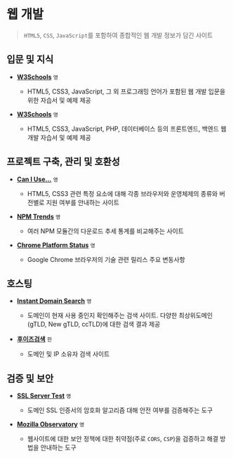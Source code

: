 # 웹 개발

> `HTML5`, `CSS`, `JavaScript`를 포함하여 종합적인 웹 개발 정보가 담긴 사이트

## 입문 및 지식

- **[W3Schools](https://www.w3schools.com)** `영`

  - HTML5, CSS3, JavaScript, 그 외 프로그래밍 언어가 포함된 웹 개발 입문을 위한 자습서 및 예제 제공

- **[W3Schools](https://www.w3resource.com)** `영`

  - HTML5, CSS3, JavaScript, PHP, 데이터베이스 등의 프론트엔드, 백엔드 웹 개발 자습서 및 예제 제공

## 프로젝트 구축, 관리 및 호환성

- **[Can I Use...](https://caniuse.com)** `영`

  - HTML5, CSS3 관련 특정 요소에 대해 각종 브라우저와 운영체제의 종류와 버전별로 지원 여부를 안내하는 사이트

- **[NPM Trends](https://www.npmtrends.com)** `영`

  - 여러 NPM 모듈간의 다운로드 추세 통계를 비교해주는 사이트

- **[Chrome Platform Status](https://chromestatus.com/roadmap)** `영`

  - Google Chrome 브라우저의 기술 관련 릴리스 주요 변동사항

## 호스팅

- **[Instant Domain Search](https://instantdomainsearch.com)** `영`

  - 도메인이 현재 사용 중인지 확인해주는 검색 사이트. 다양한 최상위도메인(gTLD, New gTLD, ccTLD)에 대한 검색 결과 제공

- **[후이즈검색](https://xn--c79as89aj0e29b77z.xn--3e0b707e)** `한`

  - 도메인 및 IP 소유자 검색 사이트

## 검증 및 보안

- **[SSL Server Test](https://www.ssllabs.com/ssltest/index.html)** `영`

  - 도메인 SSL 인증서의 암호화 알고리즘 대해 안전 여부를 검증해주는 도구

- **[Mozilla Observatory](https://observatory.mozilla.org)** `영`

  - 웹사이트에 대한 보안 정책에 대한 취약점(주로 `CORS`, `CSP`)을 검증하고 해결 방법을 안내하는 도구
